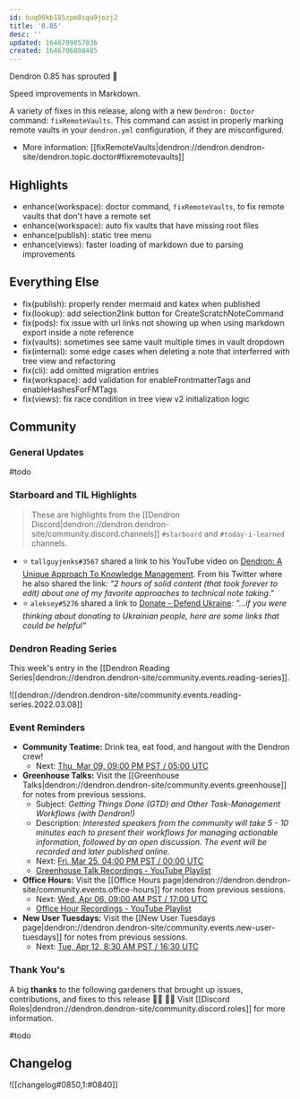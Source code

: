 ```yaml
---
id: buq00kb185zpm8sqa9jozj2
title: '0.85'
desc: ''
updated: 1646709857036
created: 1646706808485
---
```


Dendron 0.85 has sprouted  🌱

Speed improvements in Markdown.

A variety of fixes in this release, along with a new `Dendron: Doctor` command: `fixRemoteVaults`. This command can assist in properly marking remote vaults in your `dendron.yml` configuration, if they are misconfigured.

- More information: [[fixRemoteVaults|dendron://dendron.dendron-site/dendron.topic.doctor#fixremotevaults]]

## Highlights
- enhance(workspace): doctor command, `fixRemoteVaults`, to fix remote vaults that don't have a remote set
- enhance(workspace): auto fix vaults that have missing root files
- enhance(publish): static tree menu
- enhance(views): faster loading of markdown due to parsing improvements

## Everything Else
- fix(publish): properly render mermaid and katex when published
- fix(lookup): add selection2link button for CreateScratchNoteCommand
- fix(pods): fix issue with url links not showing up when using markdown export inside a note reference
- fix(vaults): sometimes see same vault multiple times in vault dropdown
- fix(internal): some edge cases when deleting a note that interferred with tree view and refactoring
- fix(cli): add omitted migration entries
- fix(workspace): add validation for enableFrontmatterTags and enableHashesForFMTags
- fix(views): fix race condition in tree view v2 initialization logic

## Community

### General Updates

#todo

### Starboard and TIL Highlights

> These are highlights from the [[Dendron Discord|dendron://dendron.dendron-site/community.discord.channels]] `#starboard` and `#today-i-learned` channels.

- ⭐ `tallguyjenks#3567` shared a link to his YouTube video on [Dendron: A Unique Approach To Knowledge Management](https://www.youtube.com/watch?v=nfvx8rv77NA). From his Twitter where he also shared the link: _"2 hours of solid content (that took forever to edit) about one of my favorite approaches to technical note taking."_
- ⭐ `aleksey#5276` shared a link to [Donate - Defend Ukraine](https://www.defendukraine.org/donate): _"...if you were thinking about donating to Ukrainian people, here are some links that could be helpful"_

### Dendron Reading Series

This week's entry in the [[Dendron Reading Series|dendron://dendron.dendron-site/community.events.reading-series]].

![[dendron://dendron.dendron-site/community.events.reading-series.2022.03.08]]

### Event Reminders

- **Community Teatime:** Drink tea, eat food, and hangout with the Dendron crew!
    - Next: [Thu, Mar 09, 09:00 PM PST / 05:00 UTC](https://link.dendron.so/luma)
- **Greenhouse Talks:** Visit the [[Greenhouse Talks|dendron://dendron.dendron-site/community.events.greenhouse]] for notes from previous sessions.
    - Subject: _Getting Things Done (GTD) and Other Task-Management Workflows (with Dendron!)_
    - Description: _Interested speakers from the community will take 5 - 10 minutes each to present their workflows for managing actionable information, followed by an open discussion. The event will be recorded and later published online._
    - Next: [Fri, Mar 25, 04:00 PM PST / 00:00 UTC](https://link.dendron.so/luma)
    - [Greenhouse Talk Recordings - YouTube Playlist](https://link.dendron.so/greenhouse)
- **Office Hours:** Visit the [[Office Hours page|dendron://dendron.dendron-site/community.events.office-hours]] for notes from previous sessions.
    - Next: [Wed, Apr 06, 09:00 AM PST / 17:00 UTC](https://link.dendron.so/luma)
    - [Office Hour Recordings - YouTube Playlist](https://link.dendron.so/6yPa)
- **New User Tuesdays:** Visit the [[New User Tuesdays page|dendron://dendron.dendron-site/community.events.new-user-tuesdays]] for notes from previous sessions.
    - Next: [Tue, Apr 12, 8:30 AM PST / 16:30 UTC](https://link.dendron.so/luma)

### Thank You's

A big **thanks** to the following gardeners that brought up issues, contributions, and fixes to this release :man_farmer: :woman_farmer: 
Visit [[Discord Roles|dendron://dendron.dendron-site/community.discord.roles]] for more information.

#todo

## Changelog
![[changelog#0850,1:#0840]]
